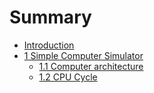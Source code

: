 # Summary

* [Introduction](README.md)
* [1 Simple Computer Simulator](chapter1.md)
  * [1.1 Computer architecture](chapter1/11-computer-architecture.md)
  * [1.2 CPU Cycle](chapter1/12-cpu-cycle.md)
